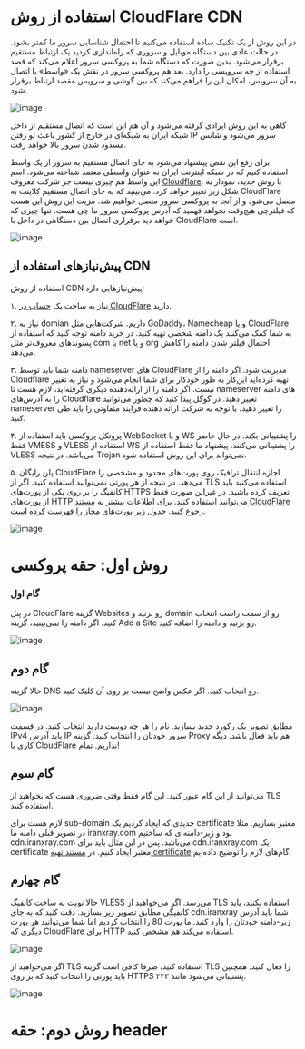 # استفاده از روش CloudFlare CDN

در این روش از یک تکنیک ساده استفاده می‌کنیم تا احتمال شناسایی سرور ما کمتر بشود. در حالت عادی بین دستگاه موبایل و سروری که راه‌اندازی کردید یک ارتباط مستقیم برقرار می‌شود. بدین صورت که دستگاه شما به پروکسی سرور اعلام می‌کند که قصد استفاده از چه سرویسی را دارد. بعد هم پروکسی سرور در نقش یک «واسط» با اتصال به آن سرویس، امکان این را فراهم می‌کند که بین گوشی و سرویس مقصد ارتباط برقرار شود. 

![image](https://user-images.githubusercontent.com/118040490/212413099-0d01cfb5-83cf-4873-b72d-28ed58e199ae.png)


گاهی به این روش ایرادی گرفته می‌شود و آن هم این است که اتصال مستقیم از داخل شبکه ایران به شبکه‌ای در خارج از کشور باعث لو رفتن IP سرور می‌شود و شانس مسدود شدن سرور بالا خواهد رفت.

برای رفع این نقص پیشنهاد می‌شود به جای اتصال مستقیم به سرور از یک واسط استفاده کنیم که در شبکه اینترنت ایران به عنوان واسطی معتمد شناخته می‌شود. اسم این واسط هم چیزی نیست جز شرکت معروف [Cloudflare](). با روش جدید، نمودار به شکل زیر تغییر خواهد کرد. می‌بینید که به جای اتصال مستقیم کلاینت به CloudFlare متصل می‌شود و از آنجا به پروکسی سرور متصل خواهیم شد. مزیت این روش این هست که فیلترچی هیچ‌وقت نخواهد فهمید که آدرس پروکسی سرور ما چی هست. تنها چیزی که خواهد دید برقراری اتصال بین دستگاهی در داخل با CloudFlare است.  

![image](https://user-images.githubusercontent.com/118040490/212414604-056e701c-936e-4db9-92e2-275e6ab3e845.png)


## پیش‌نیاز‌های استفاده از CDN
استفاده از روش CDN پیش‌نیاز‌هایی دارد:

۱. نیاز به ساخت یک [حساب در CloudFlare](https://dash.cloudflare.com/sign-up) دارید.  

۲. نیاز به domian داریم. شرکت‌هایی مثل GoDaddy، Namecheap و یا CloudFlare به شما کمک می‌کنند یک دامنه شخصی تهیه کنید. در خرید دامنه توجه کنید که استفاده از پسوند‌های معروف‌تر مثل com یا net و یا org احتمال فیلتر شدن دامنه را کاهش می‌دهد.

۳. دامنه شما باید توسط nameserver های CloudFlare مدیریت شود. اگر دامنه را از Cloudflare تهیه کرده‌اید این‌کار به طور خود‌کار برای شما انجام می‌شود و نیاز به تغییر نیست. اگر دامنه را از ارائه‌دهنده‌ دیگری گرفته‌اید، لازم هست تا nameserver های دامنه را به آدرس‌‌های Cloudflare تغییر دهید. در گوگل پیدا کنید که چطور می‌توانید nameserver را تغییر دهید، با توجه به شرکت ارائه دهنده فرایند متفاوتی را باید طی کنید.  

۴. پروتکل پروکسی باید استفاده از WebSocket و یا WS را پشتیبانی بکند. در حال حاضر فقط VMESS و VLESS استفاده از WS را پشتیبانی می‌کنند. پیشنهاد ما فقط استفاده از VLESS می‌باشد. در نتیجه Trojan نمی‌تواند برای این روش استفاده شود.

۵. پلن رایگان CloudFlare اجازه انتقال ترافیک روی پورت‌های محدود و مشخصی را می‌دهد. در نتیجه از هر پورتی نمی‌توانید استفاده کنید. اگر از TLS استفاده می‌کنید باید کانفیگ را بر روی یکی از پورت‌های HTTPS تعریف کرده باشید. در غیر‌این‌ صورت فقط از پورت‌های HTTP می‌توانید استفاده کنید. برای اطلاعات بیشتر به [مستند CloudFlare](https://developers.cloudflare.com/fundamentals/get-started/reference/network-ports/) رجوع کنید. جدول زیر پورت‌های مجاز را فهرست کرده است.

![image](https://user-images.githubusercontent.com/118040490/212417661-6c82e3fe-889b-47ef-9f46-aa6b08ac9849.png)

# روش اول: حقه پروکسی

### گام اول

در پنل CloudFlare گزینه Websites رو بزنید و domain رو از سمت راست انتخاب کنید. اگر دامنه را نمی‌بینید، گزینه Add a Site رو بزنید و دامنه را اضافه کنید.

![image](https://user-images.githubusercontent.com/118040490/212424353-8777399d-2fa4-44a4-8229-5fb53ec6b86f.png)

## گام دوم

حالا گزینه DNS رو انتخاب کنید. اگر عکس واضح نیست بر روی آن کلیک کنید.

![image](https://user-images.githubusercontent.com/118040490/212427170-8dbc1fa0-9c09-473a-979b-5b50bec93a3a.png)

مطابق تصویر یک رکورد جدید بسازید. نام را هر چه دوست دارید انتخاب کنید. در قسمت IPv4 باید آدرس IP سرور خودتان را انتخاب کنید. گزینه Proxy هم باید فعال باشد. دیگه کاری با CloudFlare نداریم. تمام!

## گام سوم
می‌توانید از این گام عبور کنید. این گام فقط وقتی ضروری هست که بخواهید از TLS استفاده کنید.

لازم هست برای sub-domain جدیدی که ایجاد کردیم یک certificate معتبر بسازیم. مثلا در تصویر قبلی دامنه ما iranxray.com بود و زیر-دامنه‌ای که ساختیم cdn.iranxray.com می‌باشد. پس در این مثال باید برای cdn.iranxray.com یک certificate معتبر ایجاد کنیم. در [مستند تهیه certificate](https://github.com/iranxray/hope/blob/main/create-tsl-certificate.md) گام‌های لازم را توضیح داده‌ایم.

## گام چهارم
حالا نوبت به ساخت کانفیگ VLESS می‌رسد. اگر می‌خواهید از TLS استفاده نکنید، باید کانفیگی مطابق تصویر زیر بسازید. دقت کنید که به جای cdn.iranxray شما باید آدرس زیر-‌دامنه‌ خودتان را وارد کنید. ما پورت 80 را انتخاب کردیم اما شما می‌توانید هر پورت دیگری که CloudFlare برای HTTP استفاده می‌کند هم مشخص کنید.

![image](https://user-images.githubusercontent.com/118040490/212429749-e7df7a32-fa43-4fb8-acef-be33304a0f39.png)

اگر می‌خواهید از TLS استفاده کنید، صرفا کافی است گزینه TLS را فعال کنید. همچنین باید پورتی را انتخاب کنید که بر روی HTTPS‌ پشتیبانی می‌شود مانند ۴۴۳.

![image](https://user-images.githubusercontent.com/118040490/212430584-5b3413f9-c976-4d5a-a578-4479826df8eb.png)



# روش دوم: حقه header

